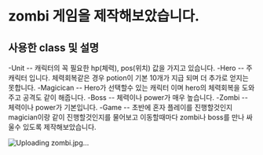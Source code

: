 
# zombi 게임을 제작해보았습니다.

## 사용한 class 및 설명
-Unit 
 -- 캐릭터의 꼭 필요한 hp(체력), pos(위치) 값을 가지고 있습니다.
-Hero
 -- 주 캐릭터 입니다. 체력회복같은 경우 potion이 기본 10개가 지급 되며 더 추가로 얻지는 못합니다.
-Magicican
 -- Hero가 선택할수 있는 캐릭터 이며 hero의 체력회복을 도와주고 공격도 같이 해줍니다.
-Boss
 -- 체력이나 power가 매우 높습니다.
-Zombi
 -- 체력이나 power가 기본입니다.
-Game
 -- 초반에 혼자 플레이를 진행할것인지 magician이랑 같이 진행할것인지를 물어보고 이동할때마다 zombi나 boss를 만나 싸울수 있도록 제작해보았습니다.


 
![Uploading zombi.jpg…]()



